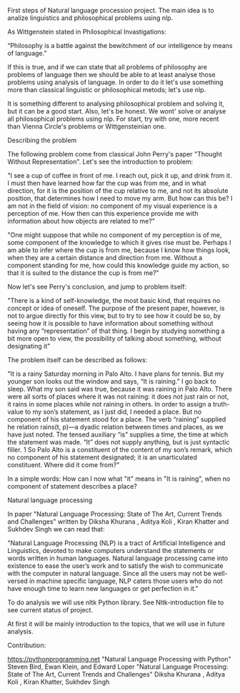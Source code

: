 First steps of Natural language procession project. 
The main idea is to analize linguistics and philosophical problems using nlp. 

As Wittgenstein stated in Philosophical Invastigations: 

“Philosophy is a battle against the bewitchment of our intelligence by means of language.” 

If this is true, and if we can state that all problems of philosophy are problems of language
then we should be able to at least analyse those problems using analysis of language. 
In order to do it let's use something more than classical linguistic or philosophical metods; let's use nlp.

It is something different to analysing philosophical problem and solving it, but it can be a good start. 
Also, let's be honest. We wont' solve or analyse all philosophical problems using nlp. 
For start, try with one, more recent than Vienna Circle's problems or Wittgensteinian one. 

Describing the problem

The following problem come from classical John Perry's paper "Thought Without Representation". 
Let's see the introduction to problem:

"I see a cup of coffee in front of me. I reach out, pick it up, and drink
from it. I must then have learned how far the cup was from me, and in
what direction, for it is the position of the cup relative to me, and not its
absolute position, that determines how I need to move my arm. But how
can this be? I am not in the field of vision: no component of my visual
experience is a perception of me. How then can this experience provide me
with information about how objects are related to me?"

"One might suppose that while no component of my perception is of me,
some component of the knowledge to which it gives rise must be. Perhaps
I am able to infer where the cup is from me, because I know how things
look, when they are a certain distance and direction from me. Without a
component standing for me, how could this knowledge guide my action, so
that it is suited to the distance the cup is from me?"

Now let's see Perry's conclusion, and jump to problem itself:

"There is a kind of self-knowledge, the most basic kind, that requires no concept or idea
of oneself. The purpose of the present paper, however, is not to argue directly
for this view, but to try to see how it could be so, by seeing how it is possible
to have information about something without having any “representation”
of that thing. I begin by studying something a bit more open to view, the
possibility of talking about something, without designating it"

The problem itself can be described as follows:

"It is a rainy Saturday morning in Palo Alto. I have plans for tennis. But
my younger son looks out the window and says, “It is raining.” I go back
to sleep. What my son said was true, because it was raining in Palo Alto. There
were all sorts of places where it was not raining: it does not just rain or
not, it rains in some places while not raining in others. In order to assign a
truth-value to my son’s statement, as I just did, I needed a place. But no
component of his statement stood for a place. 
The verb “raining” supplied he relation rains(t, p)—a dyadic relation between times and places, as we
have just noted. The tensed auxiliary “is” supplies a time, the time at which
the statement was made. “It” does not supply anything, but is just syntactic
filler. 1 So Palo Alto is a constituent of the content of my son’s remark, which
no component of his statement designated; it is an unarticulated constituent.
Where did it come from?"

In a simple words: How can I now what "it" means in "It is raining", when no component
of statement describes a place?

Natural language processing

In paper "Natural Language Processing: State of The Art, Current Trends and
Challenges" written by Diksha Khurana , Aditya Koli , Kiran Khatter and Sukhdev Singh we can read that:

"Natural Language Processing (NLP) is a tract of Artificial Intelligence and Linguistics,
devoted to make computers understand the statements or words written in human languages.
Natural language processing came into existence to ease the user’s work and to satisfy the
wish to communicate with the computer in natural language. Since all the users may not be
well-versed in machine specific language, NLP caters those users who do not have enough
time to learn new languages or get perfection in it."

To do analysis we will use nltk Python library. 
See Nltk-introduction file to see current status of project. 

At first it will be mainly introduction to the topics, that we will use in future analysis. 

Contribution:

https://pythonprogramming.net
"Natural Language Processing with Python" Steven Bird, Ewan Klein, and Edward Loper
"Natural Language Processing: State of The Art, Current Trends and
Challenges" Diksha Khurana , Aditya Koli , Kiran Khatter, Sukhdev Singh





